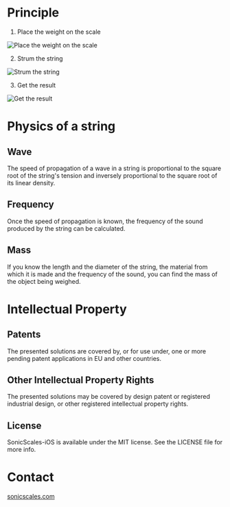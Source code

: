 # Principle

1. Place the weight on the scale

![Place the weight on the scale](http://sonicscales.com/img/scales1.svg)


2. Strum the string

![Strum the string](http://sonicscales.com/img/scales2.svg)


3. Get the result

![Get the result](http://sonicscales.com/img/scales3.svg)

# Physics of a string
## Wave
The speed of propagation of a wave in a string is proportional to the square root of the string's tension and inversely proportional to the square root of its linear density.

## Frequency
Once the speed of propagation is known, the frequency of the sound produced by the string can be calculated.

## Mass
If you know the length and the diameter of the string, the material from which it is made and the frequency of the sound, you can find the mass of the object being weighed.

# Intellectual Property
## Patents
The presented solutions are covered by, or for use under, one or more pending patent applications in EU and other countries.

## Other Intellectual Property Rights
The presented solutions may be covered by design patent or registered industrial design, or other registered intellectual property rights.

## License
SonicScales-iOS is available under the MIT license. See the LICENSE file for more info.

# Contact
[sonicscales.com](http://sonicscales.com "Sonic Scales")